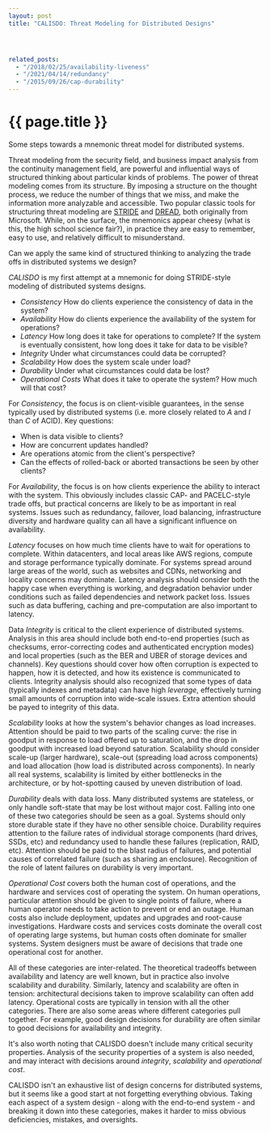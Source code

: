 ```yaml
---
layout: post
title: "CALISDO: Threat Modeling for Distributed Designs"




related_posts:
  - "/2018/02/25/availability-liveness"
  - "/2021/04/14/redundancy"
  - "/2015/09/26/cap-durability"
---
```

{{ page.title }}
================

<p class="meta">Some steps towards a mnemonic threat model for distributed systems.</p>

Threat modeling from the security field, and business impact analysis from the continuity management field, are powerful and influential ways of structured thinking about particular kinds of problems. The power of threat modeling comes from its structure. By imposing a structure on the thought process, we reduce the number of things that we miss, and make the information more analyzable and accessible. Two popular classic tools for structuring threat modeling are [STRIDE](https://msdn.microsoft.com/en-us/library/ee823878%28v=cs.20%29.aspx) and [DREAD](http://blogs.msdn.com/b/david_leblanc/archive/2007/08/13/dreadful.aspx), both originally from Microsoft. While, on the surface, the mnemonics appear cheesy (what is this, the high school science fair?), in practice they are easy to remember, easy to use, and relatively difficult to misunderstand.

Can we apply the same kind of structured thinking to analyzing the trade offs in distributed systems we design?

*CALISDO* is my first attempt at a mnemonic for doing STRIDE-style modeling of distributed systems designs.

 - *Consistency* How do clients experience the consistency of data in the system?
 - *Availability* How do clients experience the availability of the system for operations?
 - *Latency* How long does it take for operations to complete? If the system is eventually consistent, how long does it take for data to be visible?
 - *Integrity* Under what circumstances could data be corrupted?
 - *Scalability* How does the system scale under load?
 - *Durability* Under what circumstances could data be lost?
 - *Operational Costs* What does it take to operate the system? How much will that cost?

For *Consistency*, the focus is on client-visible guarantees, in the sense typically used by distributed systems (i.e. more closely related to *A* and *I* than *C* of ACID). Key questions:

 - When is data visible to clients?
 - How are concurrent updates handled?
 - Are operations atomic from the client's perspective?
 - Can the effects of rolled-back or aborted transactions be seen by other clients?

For *Availability*, the focus is on how clients experience the ability to interact with the system. This obviously includes classic CAP- and PACELC-style trade offs, but practical concerns are likely to be as important in real systems. Issues such as redundancy, failover, load balancing, infrastructure diversity and hardware quality can all have a significant influence on availability.

*Latency* focuses on how much time clients have to wait for operations to complete. Within datacenters, and local areas like AWS regions, compute and storage performance typically dominate. For systems spread around large areas of the world, such as websites and CDNs, networking and locality concerns may dominate. Latency analysis should consider both the happy case when everything is working, and degradation behavior under conditions such as failed dependencies and network packet loss. Issues such as data buffering, caching and pre-computation are also important to latency.

Data *Integrity* is critical to the client experience of distributed systems. Analysis in this area should include both end-to-end properties (such as checksums, error-correcting codes and authenticated encryption modes) and local properties (such as the BER and UBER of storage devices and channels). Key questions should cover how often corruption is expected to happen, how it is detected, and how its existence is communicated to clients. Integrity analysis should also recognized that some types of data (typically indexes and metadata) can have high *leverage*, effectively turning small amounts of corruption into wide-scale issues. Extra attention should be payed to integrity of this data.

*Scalability* looks at how the system's behavior changes as load increases. Attention should be paid to two parts of the scaling curve: the rise in goodput in response to load offered up to saturation, and the drop in goodput with increased load beyond saturation. Scalability should consider scale-up (larger hardware), scale-out (spreading load across components) and load allocation (how load is distributed across components). In nearly all real systems, scalability is limited by either bottlenecks in the architecture, or by hot-spotting caused by uneven distribution of load.

*Durability* deals with data loss. Many distributed systems are stateless, or only handle soft-state that may be lost without major cost. Falling into one of these two categories should be seen as a goal. Systems should only store durable state if they have no other sensible choice. Durability requires attention to the failure rates of individual storage components (hard drives, SSDs, etc) and redundancy used to handle these failures (replication, RAID, etc). Attention should be paid to the blast radius of failures, and potential causes of correlated failure (such as sharing an enclosure). Recognition of the role of latent failures on durability is very important.

*Operational Cost* covers both the human cost of operations, and the hardware and services cost of operating the system. On human operations, particular attention should be given to single points of failure, where a human operator needs to take action to prevent or end an outage. Human costs also include deployment, updates and upgrades and root-cause investigations. Hardware costs and services costs dominate the overall cost of operating large systems, but human costs often dominate for smaller systems. System designers must be aware of decisions that trade one operational cost for another.

All of these categories are inter-related. The theoretical tradeoffs between availability and latency are well known, but in practice also involve scalability and durability. Similarly, latency and scalability are often in tension: architectural decisions taken to improve scalability can often add latency. Operational costs are typically in tension with all the other categories. There are also some areas where different categories pull together. For example, good design decisions for durability are often similar to good decisions for availability and integrity.

It's also worth noting that CALISDO doesn't include many critical security properties. Analysis of the security properties of a system is also needed, and may interact with decisions around *integrity*, *scalability* and *operational cost*.

CALISDO isn't an exhaustive list of design concerns for distributed systems, but it seems like a good start at not forgetting everything obvious. Taking each aspect of a system design - along with the end-to-end system - and breaking it down into these categories, makes it harder to miss obvious deficiencies, mistakes, and oversights.